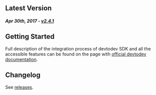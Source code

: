 Latest Version 
--------------
##### _Apr 30th, 2017_ - [v2.4.1](https://github.com/devtodev-analytics/unity-sdk/releases/latest)

Getting Started
---------------
Full description of the integration process of devtodev SDK and all the accessible features can be found on the page with [official devtodev documentation](https://www.devtodev.com/help/73).

Changelog
---------
See [releases](https://github.com/devtodev-analytics/unity-sdk/releases).
